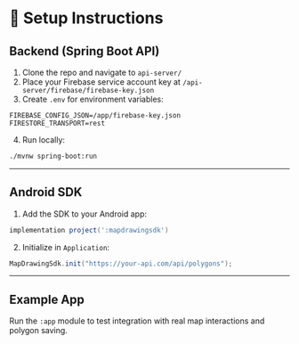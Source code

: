 # 🔧 Setup Instructions

## Backend (Spring Boot API)

1. Clone the repo and navigate to `api-server/`
2. Place your Firebase service account key at `/api-server/firebase/firebase-key.json`
3. Create `.env` for environment variables:

```env
FIREBASE_CONFIG_JSON=/app/firebase-key.json
FIRESTORE_TRANSPORT=rest
```

4. Run locally:
```bash
./mvnw spring-boot:run
```

---

## Android SDK

1. Add the SDK to your Android app:
```gradle
implementation project(':mapdrawingsdk')
```

2. Initialize in `Application`:
```java
MapDrawingSdk.init("https://your-api.com/api/polygons");
```

---

## Example App

Run the `:app` module to test integration with real map interactions and polygon saving.

